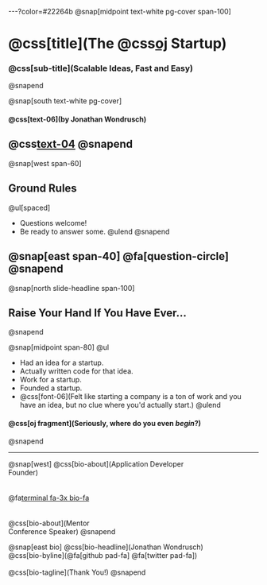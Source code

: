 ---?color=#22264b
@snap[midpoint text-white pg-cover span-100]
# @css[title](The @css[oj](Serverless) Startup)
### @css[sub-title](Scalable Ideas, Fast and Easy)
@snapend

@snap[south text-white pg-cover]
#### @css[text-06](by **Jonathan Wondrusch**)
@css[text-04](@jwondrusch)
@snapend
---

@snap[west span-60]
## Ground Rules
@ul[spaced]
- Questions welcome!
- Be ready to answer some.
@ulend
@snapend

@snap[east span-40]
@fa[question-circle]
@snapend
---

@snap[north slide-headline span-100]
## Raise Your Hand If You Have Ever...
@snapend

@snap[midpoint span-80]
@ul
- Had an idea for a startup.
- Actually written code for that idea.
- Work for a startup.
- Founded a startup.
- @css[font-06](Felt like starting a company is a ton of work and you have an idea, but no clue where you'd actually start.)
@ulend

#### @css[oj fragment](**Seriously**, where do you even _begin_?)

@snapend

---
@snap[west]
@css[bio-about](Application Developer<br>Founder)
<br><br><br>
@fa[terminal fa-3x bio-fa](geek)
<br><br><br>
@css[bio-about](Mentor<br>Conference Speaker)
@snapend

@snap[east bio]
@css[bio-headline](Jonathan Wondrusch)
<br>
@css[bio-byline](@fa[github pad-fa] @fa[twitter pad-fa])
<br>
<br>
@css[bio-tagline](Thank You!)
@snapend